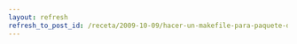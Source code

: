 ```yaml
---
layout: refresh
refresh_to_post_id: /receta/2009-10-09/hacer-un-makefile-para-paquete-debian
---
```

